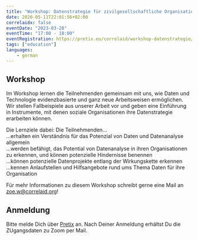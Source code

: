 ```yaml
---
title: "Workshop: Datenstrategie für zivilgesellschaftliche Organisationen"
date: 2020-05-11T22:01:56+02:00
correlaidx: false
eventDate: "2023-03-28"
eventTime: "17:00 - 18:00"
eventRegistration: https://pretix.eu/correlaid/workshop-datenstrategie/
tags: ["education"]
languages: 
    - german
---
```


## Workshop
Im Workshop lernen die Teilnehmenden gemeinsam mit uns, wie Daten und Technologie evidenzbasierte und ganz neue Arbeitsweisen ermöglichen. Wir stellen Fallbeispiele aus unserer Arbeit vor und geben eine Einführung in Instrumente, mit denen soziale Organisationen ihre Datenstrategie erarbeiten können.

Die Lernziele dabei: Die Teilnehmenden...<br>
...erhalten ein Verständnis für das Potenzial von Daten und Datenanalyse allgemein<br>
...werden befähigt, das Potential von Datenanalyse in ihren Organisationen zu erkennen, und können potenzielle Hindernisse benennen<br>
...können potenzielle Datenprojekte entlang der Wirkungskette erkennen<br>
...kennen Anlaufstellen und Hilfsangebote rund ums Thema Daten für ihre Organisation

Für mehr Informationen zu diesem Workshop schreibt gerne eine Mail an [zoe.w@correlaid.org](mailto:zoe.w@correlaid.org)!

## Anmeldung 
Bitte melde Dich über [Pretix](https://pretix.eu/correlaid/open-onboarding/) an. Nach Deiner Anmeldung erhältst Du die ZUgangsdaten zu Zoom per Mail.
